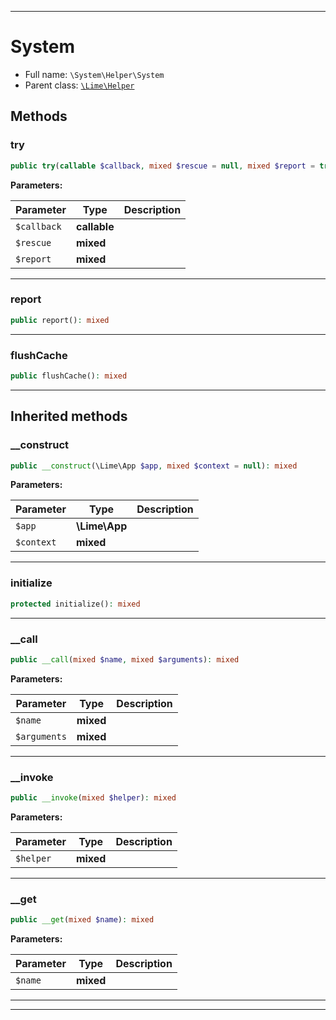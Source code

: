 ***

# System





* Full name: `\System\Helper\System`
* Parent class: [`\Lime\Helper`](../../Lime/Helper.md)




## Methods


### try



```php
public try(callable $callback, mixed $rescue = null, mixed $report = true): mixed
```








**Parameters:**

| Parameter | Type | Description |
|-----------|------|-------------|
| `$callback` | **callable** |  |
| `$rescue` | **mixed** |  |
| `$report` | **mixed** |  |




***

### report



```php
public report(): mixed
```











***

### flushCache



```php
public flushCache(): mixed
```











***


## Inherited methods


### __construct



```php
public __construct(\Lime\App $app, mixed $context = null): mixed
```








**Parameters:**

| Parameter | Type | Description |
|-----------|------|-------------|
| `$app` | **\Lime\App** |  |
| `$context` | **mixed** |  |




***

### initialize



```php
protected initialize(): mixed
```











***

### __call



```php
public __call(mixed $name, mixed $arguments): mixed
```








**Parameters:**

| Parameter | Type | Description |
|-----------|------|-------------|
| `$name` | **mixed** |  |
| `$arguments` | **mixed** |  |




***

### __invoke



```php
public __invoke(mixed $helper): mixed
```








**Parameters:**

| Parameter | Type | Description |
|-----------|------|-------------|
| `$helper` | **mixed** |  |




***

### __get



```php
public __get(mixed $name): mixed
```








**Parameters:**

| Parameter | Type | Description |
|-----------|------|-------------|
| `$name` | **mixed** |  |




***


***

